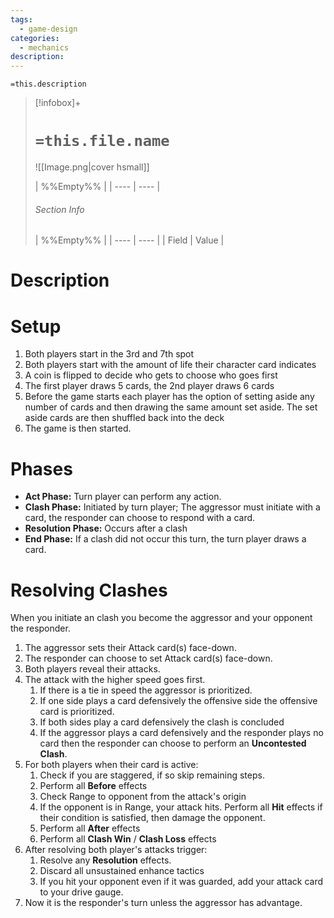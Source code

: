 ```yaml
---
tags:
  - game-design
categories:
  - mechanics
description:
---
```

`=this.description`
> [!infobox]+
> # `=this.file.name`
> ![[Image.png|cover hsmall]]
> 
> | %%Empty%% |
> | ---- | ---- |
> ###### Section Info
> | %%Empty%% |
> | ---- | ---- |
> | Field | Value |

# Description

# Setup

1. Both players start in the 3rd and 7th spot
2. Both players start with the amount of life their character card indicates
3. A coin is flipped to decide who gets to choose who goes first
4. The first player draws 5 cards, the 2nd player draws 6 cards
5. Before the game starts each player has the option of setting aside any number of cards and then drawing the same amount set aside. The set aside cards are then shuffled back into the deck
6. The game is then started.

# Phases

- **Act Phase:** Turn player can perform any action.
- **Clash Phase:** Initiated by turn player; The aggressor must initiate with a card, the responder can choose to respond with a card.
- **Resolution Phase:** Occurs after a clash
- **End Phase:** If a clash did not occur this turn, the turn player draws a card.

# Resolving Clashes

When you initiate an clash you become the aggressor and your opponent the responder.

1. The aggressor sets their Attack card(s) face-down.
2. The responder can choose to set Attack card(s) face-down.
3. Both players reveal their attacks.
4. The attack with the higher speed goes first. 
	1. If there is a tie in speed the aggressor is prioritized.
	2. If one side plays a card defensively the offensive side the offensive card is prioritized.
	3. If both sides play a card defensively the clash is concluded
	4. If the aggressor plays a card defensively and the responder plays no card then the responder can choose to perform an **Uncontested Clash**.
5. For both players when their card is active:
	1. Check if you are staggered, if so skip remaining steps.
	2. Perform all **Before** effects
	3. Check Range to opponent from the attack's origin
	4. If the opponent is in Range, your attack hits. Perform all **Hit** effects if their condition is satisfied, then damage the opponent.
	5. Perform all **After** effects
	6. Perform all **Clash Win** / **Clash Loss** effects
6. After resolving both player's attacks trigger:
	1. Resolve any **Resolution** effects.
	2. Discard all unsustained enhance tactics
	3. If you hit your opponent even if it was guarded, add your attack card to your drive gauge.
7. Now it is the responder's turn unless the aggressor has advantage.
